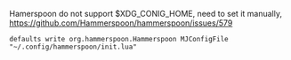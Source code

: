 Hamerspoon do not support $XDG_CONIG_HOME,
need to set it manually, <https://github.com/Hammerspoon/hammerspoon/issues/579>

```shell
defaults write org.hammerspoon.Hammerspoon MJConfigFile "~/.config/hammerspoon/init.lua"
```

```

```
